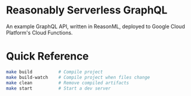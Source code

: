 # Reasonably Serverless GraphQL

An example GraphQL API, written in ReasonML, deployed to Google Cloud
Platform's Cloud Functions.


# Quick Reference

```sh
make build          # Compile project
make build-watch    # Compile project when files change
make clean          # Remove compiled artifacts
make start          # Start a dev server
```
